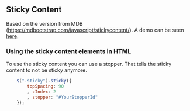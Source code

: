 ## Sticky Content

Based on the version from MDB (https://mdbootstrap.com/javascript/stickycontent/). A demo can be seen [here](https://mdbootstrap.com/live/_MDB4/docs/sticky-content.html).

### Using the sticky content elements in HTML
To use the sticky content you can use  a stopper. That tells the sticky content to not be sticky anymore.
```javascript
    $(".sticky").sticky({
        topSpacing: 90
        , zIndex: 2
        , stopper: "#YourStopperId"
    });
```
